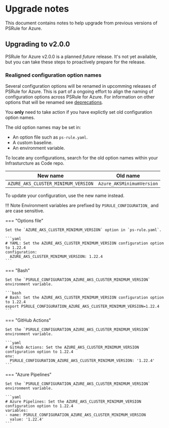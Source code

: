 # Upgrade notes

This document contains notes to help upgrade from previous versions of PSRule for Azure.

## Upgrading to v2.0.0

PSRule for Azure v2.0.0 is a planned _future_ release.
It's not yet available, but you can take these steps to proactively prepare for the release.

### Realigned configuration option names

Several configuration options will be renamed in upcomming releases of PSRule for Azure.
This is part of a ongoing effort to align the naming of configuration options across PSRule for Azure.
For information on other options that will be renamed see [deprecations][1].

You **only** need to take action if you have explictly set old configuration option names.

The old option names may be set in:

- An option file such as `ps-rule.yaml`.
- A custom baseline.
- An environment variable.

To locate any configurations, search for the old option names within your Infrasturcture as Code repo.

New name                                  | Old name
--------                                  | ---------
`AZURE_AKS_CLUSTER_MINIMUM_VERSION`       | `Azure_AKSMinimumVersion`

To update your configuration, use the new name instead.

  [1]: deprecations.md#realigned-configuration-option-names

!!! Note
    Environment variables are prefixed by `PSRULE_CONFIGURATION_` and are case sensitive.

=== "Options file"

    Set the `AZURE_AKS_CLUSTER_MINIMUM_VERSION` option in `ps-rule.yaml`.

    ```yaml
    # YAML: Set the AZURE_AKS_CLUSTER_MINIMUM_VERSION configuration option to 1.22.4
    configuration:
      AZURE_AKS_CLUSTER_MINIMUM_VERSION: 1.22.4
    ```

=== "Bash"

    Set the `PSRULE_CONFIGURATION_AZURE_AKS_CLUSTER_MINIMUM_VERSION` environment variable.

    ```bash
    # Bash: Set the AZURE_AKS_CLUSTER_MINIMUM_VERSION configuration option to 1.22.4
    export PSRULE_CONFIGURATION_AZURE_AKS_CLUSTER_MINIMUM_VERSION=1.22.4
    ```

=== "GitHub Actions"

    Set the `PSRULE_CONFIGURATION_AZURE_AKS_CLUSTER_MINIMUM_VERSION` environment variable.

    ```yaml
    # GitHub Actions: Set the AZURE_AKS_CLUSTER_MINIMUM_VERSION configuration option to 1.22.4
    env:
      PSRULE_CONFIGURATION_AZURE_AKS_CLUSTER_MINIMUM_VERSION: '1.22.4'
    ```

=== "Azure Pipelines"

    Set the `PSRULE_CONFIGURATION_AZURE_AKS_CLUSTER_MINIMUM_VERSION` environment variable.

    ```yaml
    # Azure Pipelines: Set the AZURE_AKS_CLUSTER_MINIMUM_VERSION configuration option to 1.22.4
    variables:
    - name: PSRULE_CONFIGURATION_AZURE_AKS_CLUSTER_MINIMUM_VERSION
      value: '1.22.4'
    ```
